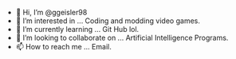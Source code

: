 - 👋 Hi, I’m @ggeisler98
- 👀 I’m interested in ... Coding and modding video games.  
- 🌱 I’m currently learning ... Git Hub lol.
- 💞️ I’m looking to collaborate on ... Artificial Intelligence Programs.
- 📫 How to reach me ... Email.

<!---
ggeisler98/ggeisler98 is a ✨ special ✨ repository because its `README.md` (this file) appears on your GitHub profile.
You can click the Preview link to take a look at your changes.
--->
